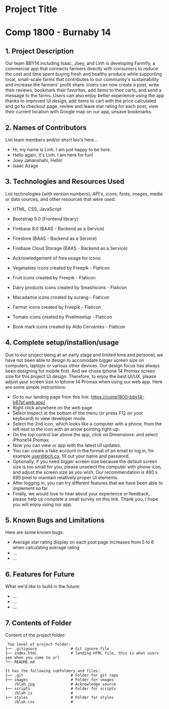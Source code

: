 
# Project Title
# Comp 1800 - Burnaby 14

## 1. Project Description
Our team BBY14 including Isaac, Joey, and Linh is developing Farmify, a commercial app that connects farmers directly with  consumers to reduce the cost and time spent buying fresh and healthy produce while supporting local, small-scale farms that contributes to our community's sustainability and increase the farmers' profit share. 
Users can now create a post, write their reviews, bookmark their favorites, add items to their carts, and send a message to the farms.
Users can also enjoy better experience using the app thanks to improved UI design, add items to cart with the price calculated and go to checkout page, review and leave star rating for each post, view their current location with Google map on our app, unsave bookmarks.

## 2. Names of Contributors
List team members and/or short bio's here... 
* Hi, my name is Linh. I am just happy to be here.
* Hello again, it's Linh. I am here for fun!
* Joey Jahanshahi, Hello!
* Isaac Azage
	
## 3. Technologies and Resources Used
List technologies (with version numbers), API's, icons, fonts, images, media or data sources, and other resources that were used.
* HTML, CSS, JavaScript
* Bootstrap 5.0 (Frontend library)
* Firebase 8.0 (BAAS - Backend as a Service)
* Firestore (BAAS - Backend as a Service)
* Firebase Cloud Storage (BAAS - Backend as a Service)

* Acknowledgement of free usage for icons:
* Vegetables icons created by Freepik - Flaticon
* Fruit icons created by Freepik - Flaticon
* Dairy products icons created by Smashicons - Flaticon
* Macadamia icons created by surang - Flaticon
* Farmer icons created by Freepik - Flaticon
* Tomato icons created by Pixelmeetup - Flaticon
* Book mark icons created by Aldo Cervantes - Flaticon

## 4. Complete setup/installion/usage
Due to our project being at an early stage and limited time and personel, we have not been able to design to accomodate bigger screen size on computers, laptops or various other devices. Our design focus has always been designing for mobile first. And we chose Iphone 14 Promax screen size for this project UI design. Therefore, to enjoy the best UI/UX, please adjust your screen size to Iphone 14 Promax when using our web app. 
Here are some simple instructions.
* Go to our landing page from this link: https://comp1800-bby14-b87af.web.app/
* Right click anywhere on the web page
* Select Inspect at the bottom of the menu (or press F12 on your keyboard) to view developer mode.
* Select the 2nd icon, which looks like a computer with a phone, from the left next to the icon with an arrow pointing right-up.
* On the top control bar above the app, click on Dimensions: and select iPhone14 Promax.
* Now you can view or app with the latest UI updates.
* You can create a fake account in the format of an email to log in, for example user@bcit.ca, fill out your name and password.
* Optionally, if you need bigger screen size because the default screen size is too small for you, please unselect the computer with phone icon, and adjust the screen size as you wish. Our recommendation is 460 x 695 pixel to maintain relatively proper UI elements.
* After logging in, you can try different features that we have been able to implement so far.
* Finally, we would love to hear about your experience or feedback, please help us complete a small survey on this link. 
Thank you, I hope you will enjoy using our app.

## 5. Known Bugs and Limitations
Here are some known bugs:
* Average star rating display on each post page increases from 5 to 6 when calculating average rating
* ...
* ...

## 6. Features for Future
What we'd like to build in the future:
* ...
* ...
* ...
	
## 7. Contents of Folder
Content of the project folder:

```
 Top level of project folder: 
├── .gitignore               # Git ignore file
├── index.html               # landing HTML file, this is what users see when you come to url
└── README.md

It has the following subfolders and files:
├── .git                     # Folder for git repo
├── images                   # Folder for images
    /blah.jpg                # Acknowledge source
├── scripts                  # Folder for scripts
    /blah.js                 # 
├── styles                   # Folder for styles
    /blah.css                # 



```


